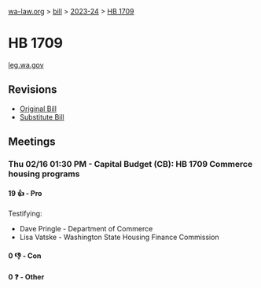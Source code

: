 [wa-law.org](/) > [bill](/bill/) > [2023-24](/bill/2023-24/) > [HB 1709](/bill/2023-24/hb/1709/)

# HB 1709
[leg.wa.gov](https://app.leg.wa.gov/billsummary?BillNumber=1709&Year=2023&Initiative=false)

## Revisions
* [Original Bill](1/)
* [Substitute Bill](S/)

## Meetings
### Thu 02/16 01:30 PM - Capital Budget (CB): HB 1709 Commerce housing programs
#### 19 👍 - Pro
Testifying:
* Dave Pringle - Department of Commerce
* Lisa Vatske - Washington State Housing Finance Commission

#### 0 👎 - Con

#### 0 ❓ - Other

